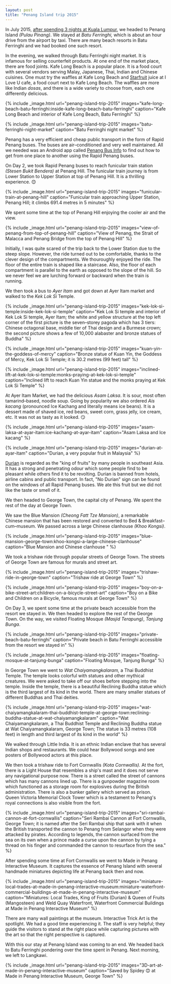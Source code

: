 ```yaml
---
layout: post
title: "Penang Island trip 2015"
---
```


In July 2015, [after spending 3 nights at Kuala Lumpur][KL], we headed
to Penang Island *(Pulau Pinang)*. We stayed at *Batu Ferringhi,* which
is about an hour drive from the airport by taxi. There are many beach
resorts in Batu Ferringhi and we had booked one such resort.

[KL]: {{site.url}}/blog/kuala-lumpur-trip-2015/

In the evening, we walked through Batu Ferringhi night market. It is
infamous for selling counterfeit products. At one end of the market
place, there are food joints. Kafe Long Beach is a popular place. It is
a food court with several vendors serving Malay, Japanese, Thai, Indian
and Chinese cuisines. One must try the waffles at Kafe Long Beach and
[Starfruit][SF] juice at I Love U cafe, a food court next to Kafe Long
Beach. The waffles are more like Indian *dosas*, and there is a wide
variety to choose from, each one differently delicious.

[SF]: https://en.wikipedia.org/wiki/Carambola

{% include _image.html url="penang-island-trip-2015" images="kafe-long-beach-batu-ferringhi:inside-kafe-long-beach-batu-ferringhi" caption="Kafe Long Beach and interior of Kafe Long Beach, Batu Ferringhi" %}

{% include _image.html url="penang-island-trip-2015" images="batu-ferringhi-night-market" caption="Batu Ferringhi night market" %}

Penang has a very efficient and cheap public transport in the form of
Rapid Penang buses. The buses are air&ndash;conditioned and very well
maintained. All we needed was an Android app called [Penang Bus
Info][PBI] to find out how to get from one place to another using the
Rapid Penang buses.

[PBI]: https://play.google.com/store/apps/details?id=com.mypenang

On Day 2, we took Rapid Penang buses to reach funicular train station
*(Stesen Bukit Bendera)* at Penang Hill. The funicular train journey is
from Lower Station to Upper Station at top of Penang Hill. It is a
thrilling experience. &#x1f60a;

{% include _image.html url="penang-island-trip-2015" images="funicular-train-at-penang-hill" caption="Funicular train approaching Upper Station, Penang Hill; it climbs 691.4 metres in 5 minutes" %}

We spent some time at the top of Penang Hill enjoying the cooler air and
the view.

{% include _image.html url="penang-island-trip-2015" images="view-of-penang-from-top-of-penang-hill" caption="View of Penang, the Strait of Malacca and Penang Bridge from the top of Penang Hill" %}

Initially, I was quite scared of the trip back to the Lower Station due
to the steep slope. However, the ride turned out to be comfortable,
thanks to the clever design of the compartments. We thouroughly enjoyed
the ride. The floor of the entire train is shaped like a staircase.
Also, the floor of each compartment is parallel to the earth as opposed
to the slope of the hill. So we never feel we are lurching forward or
backward when the train is running.

We then took a bus to *Ayer Itam* and got down at Ayer Itam market and
walked to the *Kek Lok Si* Temple.

{% include _image.html url="penang-island-trip-2015" images="kek-lok-si-temple:inside-kek-lok-si-temple" caption="Kek Lok Si temple and interior of Kek Lok Si temple, Ayer Itam; the white and yellow structure at the top left corner of the first picture is the seven&ndash;storey pagoda which has 3 tiers: Chinese octagonal base, middle tier of Thai design and a Burmese crown; the second picture shows a few of 10,000 alabaster and bronze statues of Buddha" %}

{% include _image.html url="penang-island-trip-2015" images="kuan-yin-the-goddess-of-mercy" caption="Bronze statue of Kuan Yin, the Goddess of Mercy, Kek Lok Si Temple; it is 30.2 metres (99 feet) tall" %}

{% include _image.html url="penang-island-trip-2015" images="inclined-lift-at-kek-lok-si-temple:monks-praying-at-kek-lok-si-temple" caption="Inclined lift to reach Kuan Yin statue and the monks praying at Kek Lok Si Temple" %}

At Ayer Itam Market, we had the delicious *Asam Laksa*. It is sour, most
often tamarind&ndash;based, noodle soup. Going by popularity we also
ordered *Ais kacang* (pronounced Ice Kachang and literally means ice
beans). It is a dessert made of shaved ice, red beans, sweet corn, grass
jelly, ice cream, etc. It was not as tasty as it looked. &#x1f60f;

{% include _image.html url="penang-island-trip-2015" images="asam-laksa-at-ayar-itam:ice-kachang-at-ayar-itam" caption="Asam Laksa and Ice kacang" %}

{% include _image.html url="penang-island-trip-2015" images="durian-at-ayar-itam" caption="Durian, a very popular fruit in Malaysia" %}

[Durian][D] is regarded as the &quot;king of fruits&quot; by many people
in southeast Asia. It has a strong and penetrating odour which some
people find to be pleasant while others find it to be revolting. Durian
is banned from hotels, airline cabins and public transport.  In fact,
&quot;No Durian&quot; sign can be found on the windows of all Rapid
Penang buses. We ate this fruit but we did not like the taste or smell
of it.

[D]: https://en.wikipedia.org/wiki/Durian

We then headed to George Town, the capital city of Penang. We spent the
rest of the day at George Town.

We saw the Blue Mansion *(Cheong Fatt Tze Mansion)*, a remarkable
Chinese mansion that has been restored and converted to Bed &
Breakfast&ndash;cum&ndash;museum. We passed across a large Chinese
clanhouse *(Khoo Kongsi)*.

{% include _image.html url="penang-island-trip-2015" images="blue-mansion-george-town:khoo-kongsi-a-large-chinese-clanhouse" caption="Blue Mansion and Chinese clanhouse " %}

We took a trishaw ride through popular streets of George Town. The
streets of George Town are famous for murals and street art. 

{% include _image.html url="penang-island-trip-2015" images="trishaw-ride-in-george-town" caption="Trishaw ride at George Town" %}

{% include _image.html url="penang-island-trip-2015" images="boy-on-a-bike-street-art:children-on-a-bicycle-street-art" caption="Boy on a Bike and Children on a Bicycle, famous murals at George Town" %}

On Day 3, we spent some time at the private beach accessible from the
resort we stayed in. We then headed to explore the rest of the George
Town. On the way, we visited Floating Mosque *(Masjid Terapung)*,
*Tanjung Bunga*.

{% include _image.html url="penang-island-trip-2015" images="private-beach-batu-ferringhi" caption="Private beach in Batu Ferringhi accessible from the resort we stayed in" %}

{% include _image.html url="penang-island-trip-2015" images="floating-mosque-at-tanjung-bunga" caption="Floating Mosque, Tanjung Bunga" %}

In George Town we went to *Wat Chaiyamangkalaram,* a Thai Buddhist
Temple. The temple looks colorful with statues and other mythical
creatures. We were asked to take off our shoes before stepping into the
temple. Inside the temple, there is a beautiful Reclining Buddha statue
which is the third largest of its kind in the world. There are many
smaller statues of different Buddhas and Thai deities.

{% include _image.html url="penang-island-trip-2015" images="wat-chaiyamangkalaram-thai-buddhist-temple-at-george-town:reclining-buddha-statue-at-wat-chaiyamangkalaram" caption="Wat Chaiyamangkalaram, a Thai Buddhist Temple and Reclining Buddha statue at Wat Chaiyamangkalaram, George Town; The statue is 33 metres (108 feet) in length and third largest of its kind in the world" %}

We walked through Little India. It is an ethnic Indian enclave that has
several Indian shops and restaurants. We could hear Bollywood songs and
see posters of Bollywood actors at this place.

We then took a trishaw ride to Fort Cornwallis *(Kota Cornwallis).* At
the fort, there is a Light House that resembles a ship&apos;s mast and
it does not serve any navigational purpose now. There is a street called
the street of cannons which has many cannons lined up.  There is a
gunpowder magazine room which functioned as a storage room for
explosives during the British administration. There is also a bunker
gallery which served as prison. Queen Victoria Memorial Clock Tower
which is a testament to Penang&apos;s royal connections is also visible
from the fort.

{% include _image.html url="penang-island-trip-2015" images="sri-rambai-cannon-at-fort-cornwallis" caption="Seri Rambai Cannon at Fort Cornwallis, George Town; it is named after the Seri Rambai ship that sank with it when the British transported the cannon to Penang from Selangor when they were attacked by pirates. According to legends, the cannon surfaced from the sea on its own when a prince made a curse upon the cannon by tying a thread on his finger and commanded the cannon to resurface from the sea." %}

After spending some time at Fort Cornwallis we went to Made in Penang
Interactive Museum. It captures the essence of Penang Island with
several handmade miniatures depicting life at Penang back then and now.

{% include _image.html url="penang-island-trip-2015" images="miniature-local-trades-at-made-in-penang-interactive-museum:miniature-waterfront-commercial-buildings-at-made-in-penang-interactive-museum" caption="Miniatures: Local Trades, King of Fruits (Durian) & Queen of Fruits (Mangosteen) and Weld Quay Waterfront, Waterfront Commercial Buildings at Made in Penang Interactive Museum" %}

There are many wall paintings at the museum. Interactive Trick Art is
the spotlight. We had a good time experiencing it. The staff is very
helpful; they guide the visitors to stand at the right place while
capturing pictures with the art so that the right perspective is
captured.

With this our stay at Penang Island was coming to an end. We headed back
to Batu Ferringhi pondering over the time spent in Penang. Next morning,
we left to Langkawi.

{% include _image.html url="penang-island-trip-2015" images="3D-art-at-made-in-penang-interactive-museum" caption="Saved by Spidey &#x1f60a; at Made in Penang Interactive Museum, George Town" %}
